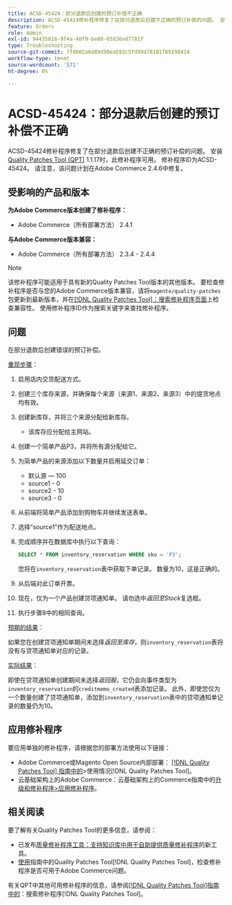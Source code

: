 ```yaml
---
title: ACSD-45424：部分退款后创建的预订补偿不正确
description: ACSD-45424修补程序修复了在部分退款后创建不正确的预订补偿的问题。 安装[Quality Patches Tool (QPT)](https://experienceleague.adobe.com/zh-hans/docs/commerce-operations/tools/quality-patches-tool/quality-patches-tool-to-self-serve-quality-patches) 1.1.17后，即可使用此修补程序。 修补程序ID为ACSD-45424。 请注意，该问题计划在Adobe Commerce 2.4.6中修复。
feature: Orders
role: Admin
exl-id: 94435816-9f4a-40f9-be80-05836ed7781f
type: Troubleshooting
source-git-commit: 7fdb02a6d89d50ea593c5fd99d78101f89198424
workflow-type: tm+mt
source-wordcount: '571'
ht-degree: 0%

---
```


# ACSD-45424：部分退款后创建的预订补偿不正确

ACSD-45424修补程序修复了在部分退款后创建不正确的预订补偿的问题。 安装[Quality Patches Tool (QPT)](https://experienceleague.adobe.com/zh-hans/docs/commerce-operations/tools/quality-patches-tool/quality-patches-tool-to-self-serve-quality-patches) 1.1.17时，此修补程序可用。 修补程序ID为ACSD-45424。 请注意，该问题计划在Adobe Commerce 2.4.6中修复。

## 受影响的产品和版本

**为Adobe Commerce版本创建了修补程序：**

* Adobe Commerce（所有部署方法） 2.4.1

**与Adobe Commerce版本兼容：**

* Adobe Commerce（所有部署方法） 2.3.4 - 2.4.4

>[!NOTE]
>
>该修补程序可能适用于具有新的Quality Patches Tool版本的其他版本。 要检查修补程序是否与您的Adobe Commerce版本兼容，请将`magento/quality-patches`包更新到最新版本，并在[[!DNL Quality Patches Tool]：搜索修补程序页面](https://experienceleague.adobe.com/zh-hans/docs/commerce-operations/tools/quality-patches-tool/quality-patches-tool-to-self-serve-quality-patches)上检查兼容性。 使用修补程序ID作为搜索关键字来查找修补程序。

## 问题

在部分退款后创建错误的预订补偿。

<u>重现步骤</u>：

1. 启用店内交货配送方式。
1. 创建三个库存来源，并确保每个来源（来源1、来源2、来源3）中的提货地点均有效。
1. 创建新库存，并将三个来源分配给新库存。
   * 该库存应分配给主网站。
1. 创建一个简单产品P3，并将所有源分配给它。
1. 为简单产品的来源添加以下数量并启用延交订单：
   * 默认源 — 100
   * source1 - 0
   * source2 - 10
   * source3 - 0
1. 从前端将简单产品添加到购物车并继续发送表单。
1. 选择“source1”作为配送地点。
1. 完成顺序并在数据库中执行以下查询：

   ```sql
   SELECT * FROM inventory_reservation WHERE sku = 'P3';
   ```

   您将在`inventory_reservation`表中获取下单记录。 数量为10，这是正确的。
1. 从后端对此订单开票。
1. 现在，仅为一个产品创建贷项通知单。 请勿选中&#x200B;*返回至Stock*&#x200B;复选框。
1. 执行步骤8中的相同查询。

<u>预期的结果</u>：

如果您在创建贷项通知单期间未选择&#x200B;*返回至库存*，则`inventory_reservation`表将没有与贷项通知单对应的记录。

<u>实际结果</u>：

即使在贷项通知单创建期间未选择&#x200B;*返回股*，它仍会向事件类型为`inventory_reservation`的`creditmemo_created`表添加记录。 此外，即使您仅为一个数量创建了贷项通知单，添加到`inventory_reservation`表中的贷项通知单记录的数量仍为10。

## 应用修补程序

要应用单独的修补程序，请根据您的部署方法使用以下链接：

* Adobe Commerce或Magento Open Source内部部署： [[!DNL Quality Patches Tool] 指南中的](/help/tools/quality-patches-tool/usage.md)>使用情况[!DNL Quality Patches Tool]。
* 云基础架构上的Adobe Commerce：云基础架构上的Commerce指南中的[升级和修补程序>应用修补程序](https://experienceleague.adobe.com/docs/commerce-cloud-service/user-guide/develop/upgrade/apply-patches.html?lang=zh-Hans)。

## 相关阅读

要了解有关Quality Patches Tool的更多信息，请参阅：

* 已发布[质量修补程序工具：支持知识库中用于自助提供质量修补程序](https://experienceleague.adobe.com/zh-hans/docs/commerce-operations/tools/quality-patches-tool/quality-patches-tool-to-self-serve-quality-patches)的新工具。
* [使用](/help/tools/quality-patches-tool/patches-available-in-qpt/check-patch-for-magento-issue-with-magento-quality-patches.md)指南中的Quality Patches Tool[!DNL Quality Patches Tool]，检查修补程序是否可用于Adobe Commerce问题。

有关QPT中其他可用修补程序的信息，请参阅[[!DNL Quality Patches Tool]指南中的](https://experienceleague.adobe.com/tools/commerce-quality-patches/index.html?lang=zh-Hans)：搜索修补程序[!DNL Quality Patches Tool]。
